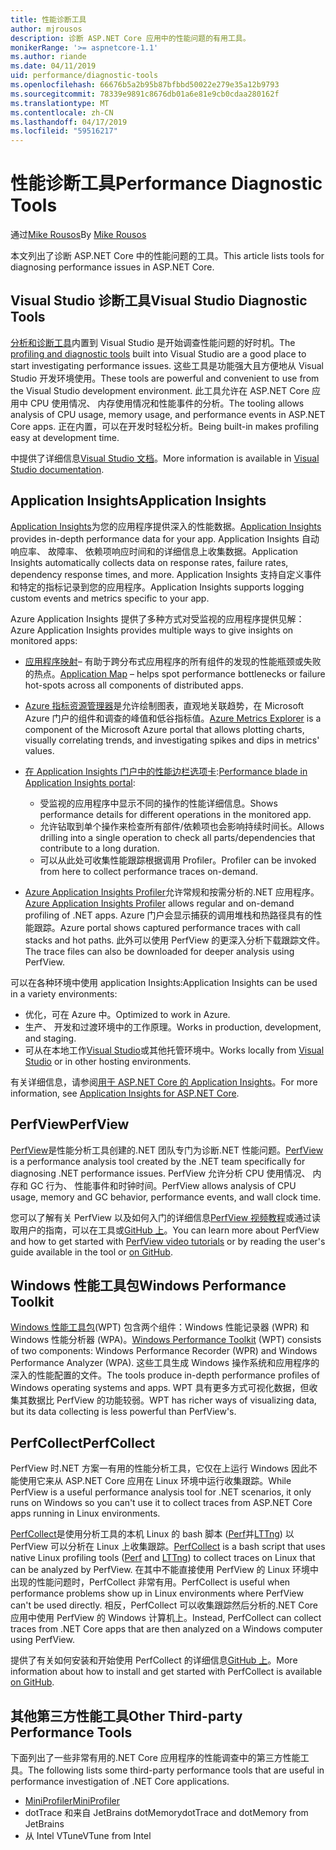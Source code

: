 ```yaml
---
title: 性能诊断工具
author: mjrousos
description: 诊断 ASP.NET Core 应用中的性能问题的有用工具。
monikerRange: '>= aspnetcore-1.1'
ms.author: riande
ms.date: 04/11/2019
uid: performance/diagnostic-tools
ms.openlocfilehash: 66676b5a2b95b87bfbbd50022e279e35a12b9793
ms.sourcegitcommit: 78339e9891c8676db01a6e81e9cb0cdaa280162f
ms.translationtype: MT
ms.contentlocale: zh-CN
ms.lasthandoff: 04/17/2019
ms.locfileid: "59516217"
---
```

# <a name="performance-diagnostic-tools"></a><span data-ttu-id="9a3bb-103">性能诊断工具</span><span class="sxs-lookup"><span data-stu-id="9a3bb-103">Performance Diagnostic Tools</span></span>

<span data-ttu-id="9a3bb-104">通过[Mike Rousos](https://github.com/mjrousos)</span><span class="sxs-lookup"><span data-stu-id="9a3bb-104">By [Mike Rousos](https://github.com/mjrousos)</span></span>

<span data-ttu-id="9a3bb-105">本文列出了诊断 ASP.NET Core 中的性能问题的工具。</span><span class="sxs-lookup"><span data-stu-id="9a3bb-105">This article lists tools for diagnosing performance issues in ASP.NET Core.</span></span>

## <a name="visual-studio-diagnostic-tools"></a><span data-ttu-id="9a3bb-106">Visual Studio 诊断工具</span><span class="sxs-lookup"><span data-stu-id="9a3bb-106">Visual Studio Diagnostic Tools</span></span>

<span data-ttu-id="9a3bb-107">[分析和诊断工具](/visualstudio/profiling)内置到 Visual Studio 是开始调查性能问题的好时机。</span><span class="sxs-lookup"><span data-stu-id="9a3bb-107">The [profiling and diagnostic tools](/visualstudio/profiling) built into Visual Studio are a good place to start investigating performance issues.</span></span> <span data-ttu-id="9a3bb-108">这些工具是功能强大且方便地从 Visual Studio 开发环境使用。</span><span class="sxs-lookup"><span data-stu-id="9a3bb-108">These tools are powerful and convenient to use from the Visual Studio development environment.</span></span> <span data-ttu-id="9a3bb-109">此工具允许在 ASP.NET Core 应用中 CPU 使用情况、 内存使用情况和性能事件的分析。</span><span class="sxs-lookup"><span data-stu-id="9a3bb-109">The tooling allows analysis of CPU usage, memory usage, and performance events in ASP.NET Core apps.</span></span> <span data-ttu-id="9a3bb-110">正在内置，可以在开发时轻松分析。</span><span class="sxs-lookup"><span data-stu-id="9a3bb-110">Being built-in makes profiling easy at development time.</span></span>

<span data-ttu-id="9a3bb-111">中提供了详细信息[Visual Studio 文档](/visualstudio/profiling/profiling-overview)。</span><span class="sxs-lookup"><span data-stu-id="9a3bb-111">More information is available in [Visual Studio documentation](/visualstudio/profiling/profiling-overview).</span></span>

## <a name="application-insights"></a><span data-ttu-id="9a3bb-112">Application Insights</span><span class="sxs-lookup"><span data-stu-id="9a3bb-112">Application Insights</span></span>

<span data-ttu-id="9a3bb-113">[Application Insights](/azure/application-insights/app-insights-overview)为您的应用程序提供深入的性能数据。</span><span class="sxs-lookup"><span data-stu-id="9a3bb-113">[Application Insights](/azure/application-insights/app-insights-overview) provides in-depth performance data for your app.</span></span> <span data-ttu-id="9a3bb-114">Application Insights 自动响应率、 故障率、 依赖项响应时间和的详细信息上收集数据。</span><span class="sxs-lookup"><span data-stu-id="9a3bb-114">Application Insights automatically collects data on response rates, failure rates, dependency response times, and more.</span></span> <span data-ttu-id="9a3bb-115">Application Insights 支持自定义事件和特定的指标记录到您的应用程序。</span><span class="sxs-lookup"><span data-stu-id="9a3bb-115">Application Insights supports logging custom events and metrics specific to your app.</span></span>

<span data-ttu-id="9a3bb-116">Azure Application Insights 提供了多种方式对受监视的应用程序提供见解：</span><span class="sxs-lookup"><span data-stu-id="9a3bb-116">Azure Application Insights provides multiple ways to give insights on monitored apps:</span></span>

- <span data-ttu-id="9a3bb-117">[应用程序映射](/azure/application-insights/app-insights-app-map)– 有助于跨分布式应用程序的所有组件的发现的性能瓶颈或失败的热点。</span><span class="sxs-lookup"><span data-stu-id="9a3bb-117">[Application Map](/azure/application-insights/app-insights-app-map) – helps spot performance bottlenecks or failure hot-spots across all components of distributed apps.</span></span>
- <span data-ttu-id="9a3bb-118">[Azure 指标资源管理器](/azure/azure-monitor/platform/metrics-getting-started)是允许绘制图表，直观地关联趋势，在 Microsoft Azure 门户的组件和调查的峰值和低谷指标值。</span><span class="sxs-lookup"><span data-stu-id="9a3bb-118">[Azure Metrics Explorer](/azure/azure-monitor/platform/metrics-getting-started) is a component of the Microsoft Azure portal that allows plotting charts, visually correlating trends, and investigating spikes and dips in metrics' values.</span></span>
- <span data-ttu-id="9a3bb-119">[在 Application Insights 门户中的性能边栏选项卡](/azure/application-insights/app-insights-tutorial-performance):</span><span class="sxs-lookup"><span data-stu-id="9a3bb-119">[Performance blade in Application Insights portal](/azure/application-insights/app-insights-tutorial-performance):</span></span>

  - <span data-ttu-id="9a3bb-120">受监视的应用程序中显示不同的操作的性能详细信息。</span><span class="sxs-lookup"><span data-stu-id="9a3bb-120">Shows performance details for different operations in the monitored app.</span></span>
  - <span data-ttu-id="9a3bb-121">允许钻取到单个操作来检查所有部件/依赖项也会影响持续时间长。</span><span class="sxs-lookup"><span data-stu-id="9a3bb-121">Allows drilling into a single operation to check all parts/dependencies that contribute to a long duration.</span></span>
  - <span data-ttu-id="9a3bb-122">可以从此处可收集性能跟踪根据调用 Profiler。</span><span class="sxs-lookup"><span data-stu-id="9a3bb-122">Profiler can be invoked from here to collect performance traces on-demand.</span></span>

- <span data-ttu-id="9a3bb-123">[Azure Application Insights Profiler](/azure/azure-monitor/app/profiler)允许常规和按需分析的.NET 应用程序。</span><span class="sxs-lookup"><span data-stu-id="9a3bb-123">[Azure Application Insights Profiler](/azure/azure-monitor/app/profiler) allows regular and on-demand profiling of .NET apps.</span></span>  <span data-ttu-id="9a3bb-124">Azure 门户会显示捕获的调用堆栈和热路径具有的性能跟踪。</span><span class="sxs-lookup"><span data-stu-id="9a3bb-124">Azure portal shows captured performance traces with call stacks and hot paths.</span></span> <span data-ttu-id="9a3bb-125">此外可以使用 PerfView 的更深入分析下载跟踪文件。</span><span class="sxs-lookup"><span data-stu-id="9a3bb-125">The trace files can also be downloaded for deeper analysis using PerfView.</span></span>

<span data-ttu-id="9a3bb-126">可以在各种环境中使用 application Insights:</span><span class="sxs-lookup"><span data-stu-id="9a3bb-126">Application Insights can be used in a variety environments:</span></span>

- <span data-ttu-id="9a3bb-127">优化，可在 Azure 中。</span><span class="sxs-lookup"><span data-stu-id="9a3bb-127">Optimized to work in Azure.</span></span>
- <span data-ttu-id="9a3bb-128">生产、 开发和过渡环境中的工作原理。</span><span class="sxs-lookup"><span data-stu-id="9a3bb-128">Works in production, development, and staging.</span></span>
- <span data-ttu-id="9a3bb-129">可从在本地工作[Visual Studio](/azure/application-insights/app-insights-visual-studio)或其他托管环境中。</span><span class="sxs-lookup"><span data-stu-id="9a3bb-129">Works locally from [Visual Studio](/azure/application-insights/app-insights-visual-studio) or in other hosting environments.</span></span>

<span data-ttu-id="9a3bb-130">有关详细信息，请参阅[用于 ASP.NET Core 的 Application Insights](/azure/application-insights/app-insights-asp-net-core)。</span><span class="sxs-lookup"><span data-stu-id="9a3bb-130">For more information, see [Application Insights for ASP.NET Core](/azure/application-insights/app-insights-asp-net-core).</span></span>

## <a name="perfview"></a><span data-ttu-id="9a3bb-131">PerfView</span><span class="sxs-lookup"><span data-stu-id="9a3bb-131">PerfView</span></span>

<span data-ttu-id="9a3bb-132">[PerfView](https://github.com/Microsoft/perfview)是性能分析工具创建的.NET 团队专门为诊断.NET 性能问题。</span><span class="sxs-lookup"><span data-stu-id="9a3bb-132">[PerfView](https://github.com/Microsoft/perfview) is a performance analysis tool created by the .NET team specifically for diagnosing .NET performance issues.</span></span> <span data-ttu-id="9a3bb-133">PerfView 允许分析 CPU 使用情况、 内存和 GC 行为、 性能事件和时钟时间。</span><span class="sxs-lookup"><span data-stu-id="9a3bb-133">PerfView allows analysis of CPU usage, memory and GC behavior, performance events, and wall clock time.</span></span>

<span data-ttu-id="9a3bb-134">您可以了解有关 PerfView 以及如何入门的详细信息[PerfView 视频教程](http://channel9.msdn.com/Series/PerfView-Tutorial)或通过读取用户的指南，可以在工具或[GitHub 上](https://github.com/Microsoft/perfview)。</span><span class="sxs-lookup"><span data-stu-id="9a3bb-134">You can learn more about PerfView and how to get started with [PerfView video tutorials](http://channel9.msdn.com/Series/PerfView-Tutorial) or by reading the user's guide available in the tool or [on GitHub](https://github.com/Microsoft/perfview).</span></span>

## <a name="windows-performance-toolkit"></a><span data-ttu-id="9a3bb-135">Windows 性能工具包</span><span class="sxs-lookup"><span data-stu-id="9a3bb-135">Windows Performance Toolkit</span></span>

<span data-ttu-id="9a3bb-136">[Windows 性能工具包](/windows-hardware/test/wpt/)(WPT) 包含两个组件：Windows 性能记录器 (WPR) 和 Windows 性能分析器 (WPA)。</span><span class="sxs-lookup"><span data-stu-id="9a3bb-136">[Windows Performance Toolkit](/windows-hardware/test/wpt/) (WPT) consists of two components: Windows Performance Recorder (WPR) and Windows Performance Analyzer (WPA).</span></span> <span data-ttu-id="9a3bb-137">这些工具生成 Windows 操作系统和应用程序的深入的性能配置的文件。</span><span class="sxs-lookup"><span data-stu-id="9a3bb-137">The tools produce in-depth performance profiles of Windows operating systems and apps.</span></span> <span data-ttu-id="9a3bb-138">WPT 具有更多方式可视化数据，但收集其数据比 PerfView 的功能较弱。</span><span class="sxs-lookup"><span data-stu-id="9a3bb-138">WPT has richer ways of visualizing data, but its data collecting is less powerful than PerfView's.</span></span>

## <a name="perfcollect"></a><span data-ttu-id="9a3bb-139">PerfCollect</span><span class="sxs-lookup"><span data-stu-id="9a3bb-139">PerfCollect</span></span>

<span data-ttu-id="9a3bb-140">PerfView 时.NET 方案一有用的性能分析工具，它仅在上运行 Windows 因此不能使用它来从 ASP.NET Core 应用在 Linux 环境中运行收集跟踪。</span><span class="sxs-lookup"><span data-stu-id="9a3bb-140">While PerfView is a useful performance analysis tool for .NET scenarios, it only runs on Windows so you can't use it to collect traces from ASP.NET Core apps running in Linux environments.</span></span>

<span data-ttu-id="9a3bb-141">[PerfCollect](https://github.com/dotnet/coreclr/blob/master/Documentation/project-docs/linux-performance-tracing.md)是使用分析工具的本机 Linux 的 bash 脚本 ([Perf](https://perf.wiki.kernel.org/index.php/Main_Page)并[LTTng](https://lttng.org/)) 以 PerfView 可以分析在 Linux 上收集跟踪。</span><span class="sxs-lookup"><span data-stu-id="9a3bb-141">[PerfCollect](https://github.com/dotnet/coreclr/blob/master/Documentation/project-docs/linux-performance-tracing.md) is a bash script that uses native Linux profiling tools ([Perf](https://perf.wiki.kernel.org/index.php/Main_Page) and [LTTng](https://lttng.org/)) to collect traces on Linux that can be analyzed by PerfView.</span></span> <span data-ttu-id="9a3bb-142">在其中不能直接使用 PerfView 的 Linux 环境中出现的性能问题时，PerfCollect 非常有用。</span><span class="sxs-lookup"><span data-stu-id="9a3bb-142">PerfCollect is useful when performance problems show up in Linux environments where PerfView can't be used directly.</span></span> <span data-ttu-id="9a3bb-143">相反，PerfCollect 可以收集跟踪然后分析的.NET Core 应用中使用 PerfView 的 Windows 计算机上。</span><span class="sxs-lookup"><span data-stu-id="9a3bb-143">Instead, PerfCollect can collect traces from .NET Core apps that are then analyzed on a Windows computer using PerfView.</span></span>

<span data-ttu-id="9a3bb-144">提供了有关如何安装和开始使用 PerfCollect 的详细信息[GitHub 上](https://github.com/dotnet/coreclr/blob/master/Documentation/project-docs/linux-performance-tracing.md)。</span><span class="sxs-lookup"><span data-stu-id="9a3bb-144">More information about how to install and get started with PerfCollect is available [on GitHub](https://github.com/dotnet/coreclr/blob/master/Documentation/project-docs/linux-performance-tracing.md).</span></span>

## <a name="other-third-party-performance-tools"></a><span data-ttu-id="9a3bb-145">其他第三方性能工具</span><span class="sxs-lookup"><span data-stu-id="9a3bb-145">Other Third-party Performance Tools</span></span>

<span data-ttu-id="9a3bb-146">下面列出了一些非常有用的.NET Core 应用程序的性能调查中的第三方性能工具。</span><span class="sxs-lookup"><span data-stu-id="9a3bb-146">The following lists some third-party performance tools that are useful in performance investigation of .NET Core applications.</span></span>

- [<span data-ttu-id="9a3bb-147">MiniProfiler</span><span class="sxs-lookup"><span data-stu-id="9a3bb-147">MiniProfiler</span></span>](https://miniprofiler.com/)
- <span data-ttu-id="9a3bb-148">dotTrace 和来自 JetBrains dotMemory</span><span class="sxs-lookup"><span data-stu-id="9a3bb-148">dotTrace and dotMemory from JetBrains</span></span>
- <span data-ttu-id="9a3bb-149">从 Intel VTune</span><span class="sxs-lookup"><span data-stu-id="9a3bb-149">VTune from Intel</span></span>

